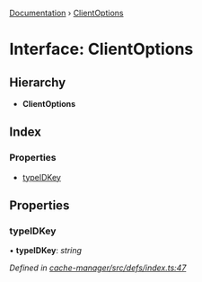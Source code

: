 [Documentation](../README.md) › [ClientOptions](clientoptions.md)

# Interface: ClientOptions

## Hierarchy

* **ClientOptions**

## Index

### Properties

* [typeIDKey](clientoptions.md#typeidkey)

## Properties

###  typeIDKey

• **typeIDKey**: *string*

*Defined in [cache-manager/src/defs/index.ts:47](https://github.com/badbatch/graphql-box/blob/8e1deb1/packages/cache-manager/src/defs/index.ts#L47)*
